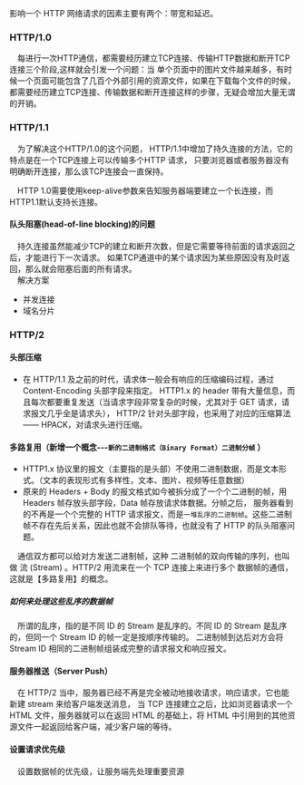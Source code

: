 影响一个 HTTP 网络请求的因素主要有两个：带宽和延迟。

### HTTP/1.0

&ensp;&ensp;每进行一次HTTP通信，都需要经历建立TCP连接、传输HTTP数据和断开TCP连接三个阶段,这样就会引发一个问题：当
单个页面中的图片文件越来越多，有时候一个页面可能包含了几百个外部引用的资源文件，如果在下载每个文件的时候，
都需要经历建立TCP连接、传输数据和断开连接这样的步骤，无疑会增加大量无谓的开销。

### HTTP/1.1

&ensp;&ensp;为了解决这个HTTP/1.0的这个问题，
HTTP/1.1中增加了持久连接的方法，它的特点是在一个TCP连接上可以传输多个HTTP 请求，
只要浏览器或者服务器没有明确断开连接，那么该TCP连接会一直保持。  

&ensp;&ensp;HTTP 1.0需要使用keep-alive参数来告知服务器端要建立一个长连接，而HTTP1.1默认支持长连接。

#### 队头阻塞(head-of-line blocking)的问题
&ensp;&ensp;持久连接虽然能减少TCP的建立和断开次数，但是它需要等待前面的请求返回之后，才能进行下一次请求。
如果TCP通道中的某个请求因为某些原因没有及时返回，那么就会阻塞后面的所有请求。  
&ensp;&ensp;解决方案
- 并发连接
- 域名分片

### HTTP/2

#### 头部压缩
  + 在 HTTP/1.1 及之前的时代，请求体一般会有响应的压缩编码过程，通过 Content-Encoding 头部字段来指定。
  HTTP1.x 的 header 带有大量信息，而且每次都要重复发送（当请求字段非常复杂的时候，尤其对于 GET 请求，请求报文几乎全是请求头），
  HTTP/2 针对头部字段，也采用了对应的压缩算法—— HPACK，对请求头进行压缩。
#### 多路复用（新增一个概念---`新的二进制格式（Binary Format）二进制分帧` ）
  + HTTP1.x 协议里的报文（主要指的是头部）不使用二进制数据，而是文本形式。（文本的表现形式有多样性，文本、图片、视频等任意数据）
  + 原来的 Headers + Body 的报文格式如今被拆分成了一个个二进制的帧，用 Headers 帧存放头部字段，Data 帧存放请求体数据。分帧之后，
  服务器看到的不再是一个个完整的 HTTP 请求报文，而是`一堆乱序的二进制帧`。这些二进制帧不存在先后关系，因此也就不会排队等待，也就没有了 HTTP 的队头阻塞问题。

&ensp;&ensp;通信双方都可以给对方发送二进制帧，这种 二进制帧的双向传输的序列，也叫做 流 (Stream) 。HTTP/2 用流来在一个 TCP 连接上来进行多个
数据帧的通信，这就是【多路复用】的概念。  
##### 如何来处理这些乱序的数据帧
&ensp;&ensp;所谓的乱序，指的是不同 ID 的 Stream 是乱序的。不同 ID 的 Stream 是乱序的，但同一个 Stream ID 的帧一定是按顺序传输的。
二进制帧到达后对方会将 Stream ID 相同的二进制帧组装成完整的请求报文和响应报文。

#### 服务器推送（Server Push）
&ensp;&ensp;在 HTTP/2 当中，服务器已经不再是完全被动地接收请求，响应请求，它也能新建 stream 来给客户端发送消息，
当 TCP 连接建立之后，比如浏览器请求一个 HTML 文件，服务器就可以在返回 HTML 的基础上，将 HTML 中引用到的其他资源文件一起返回给客户端，减少客户端的等待。

#### 设置请求优先级
&ensp;&ensp;设置数据帧的优先级，让服务端先处理重要资源



